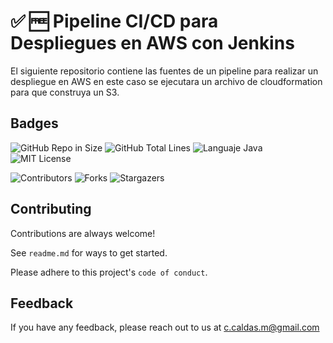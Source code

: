 #  ✅ 🆓 Pipeline CI/CD para Despliegues en AWS con Jenkins
El siguiente repositorio contiene las fuentes de un pipeline para realizar un despliegue en AWS en este caso se ejecutara un archivo
de cloudformation para que construya un S3.
## Badges

![GitHub Repo in Size](https://img.shields.io/github/languages/code-size/cristhiancaldas/pipeline-aws)    ![GitHub Total Lines](https://img.shields.io/tokei/lines/github/cristhiancaldas/pipeline-aws)    ![Languaje Java](https://img.shields.io/github/languages/top/cristhiancaldas/pipeline-aws)    ![MIT License](https://img.shields.io/github/last-commit/cristhiancaldas/pipeline-aws)

![Contributors](https://img.shields.io/github/contributors/cristhiancaldas/pipeline-aws?color=dark-green)    ![Forks](https://img.shields.io/github/forks/cristhiancaldas/pipeline-aws?style=social)    ![Stargazers](https://img.shields.io/github/stars/cristhiancaldas/pipeline-aws?style=social)


## Contributing

Contributions are always welcome!

See `readme.md` for ways to get started.

Please adhere to this project's `code of conduct`.


## Feedback

If you have any feedback, please reach out to us at c.caldas.m@gmail.com
